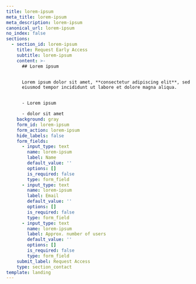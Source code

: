 ```yaml
---
title: lorem-ipsum
meta_title: lorem-ipsum
meta_description: lorem-ipsum
canonical_url: lorem-ipsum
no_index: false
sections:
  - section_id: lorem-ipsum
    title: Request Early Access
    subtitle: lorem-ipsum
    content: >-
      ## Lorem ipsum


      Lorem ipsum dolor sit amet, **consectetur adipiscing elit**, sed do
      eiusmod tempor incididunt ut labore et dolore magna aliqua.


      - Lorem ipsum

      - dolor sit amet
    background: gray
    form_id: lorem-ipsum
    form_action: lorem-ipsum
    hide_labels: false
    form_fields:
      - input_type: text
        name: lorem-ipsum
        label: Name
        default_value: ''
        options: []
        is_required: false
        type: form_field
      - input_type: text
        name: lorem-ipsum
        label: Email
        default_value: ''
        options: []
        is_required: false
        type: form_field
      - input_type: text
        name: lorem-ipsum
        label: Approx. number of users
        default_value: ''
        options: []
        is_required: false
        type: form_field
    submit_label: Request Access
    type: section_contact
template: landing
---
```

